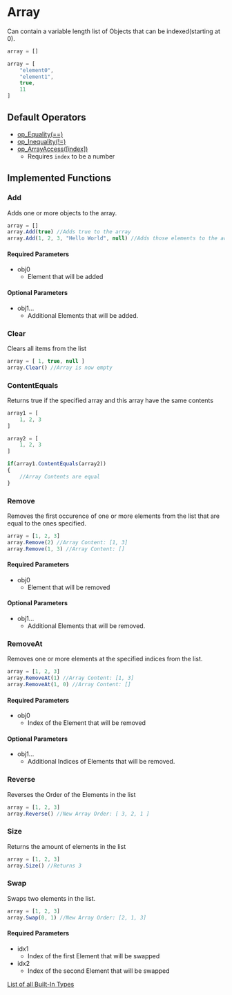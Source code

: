 # Array
Can contain a variable length list of Objects that can be indexed(starting at 0).

```js
array = []
```

```js
array = [
	"element0",
	"element1",
	true,
	11
]
```

## Default Operators
- [op_Equality(==)](./operators/Equality.md)
- [op_Inequality(!=)](./operators/Inequality.md)
- [op_ArrayAccess([index])](./operators/ArrayAccess.md)
	- Requires `index` to be a number

## Implemented Functions

### Add
Adds one or more objects to the array.

```js
array = []
array.Add(true) //Adds true to the array
array.Add(1, 2, 3, "Hello World", null) //Adds those elements to the array
```

#### Required Parameters
- obj0
	- Element that will be added

#### Optional Parameters
- obj1...
	- Additional Elements that will be added.

### Clear
Clears all items from the list

```js
array = [ 1, true, null ]
array.Clear() //Array is now empty
```

### ContentEquals
Returns true if the specified array and this array have the same contents

```js
array1 = [
	1, 2, 3
]

array2 = [
	1, 2, 3
]

if(array1.ContentEquals(array2))
{
	//Array Contents are equal
}

```

### Remove
Removes the first occurence of one or more elements from the list that are equal to the ones specified.

```js
array = [1, 2, 3]
array.Remove(2) //Array Content: [1, 3]
array.Remove(1, 3) //Array Content: []
```

#### Required Parameters
- obj0
	- Element that will be removed

#### Optional Parameters
- obj1...
	- Additional Elements that will be removed.

### RemoveAt
Removes one or more elements at the specified indices from the list.

```js
array = [1, 2, 3]
array.RemoveAt(1) //Array Content: [1, 3]
array.RemoveAt(1, 0) //Array Content: []
```

#### Required Parameters
- obj0
	- Index of the Element that will be removed

#### Optional Parameters
- obj1...
	- Additional Indices of Elements that will be removed.


### Reverse
Reverses the Order of the Elements in the list

```js
array = [1, 2, 3]
array.Reverse() //New Array Order: [ 3, 2, 1 ]
```

### Size
Returns the amount of elements in the list

```js
array = [1, 2, 3]
array.Size() //Returns 3
```

### Swap
Swaps two elements in the list.

```js
array = [1, 2, 3]
array.Swap(0, 1) //New Array Order: [2, 1, 3]
```

#### Required Parameters
- idx1
	- Index of the first Element that will be swapped
- idx2
	- Index of the second Element that will be swapped

[List of all Built-In Types](./BuiltInTypes.md)